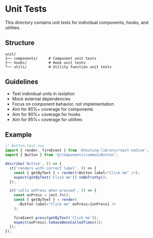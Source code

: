 # Unit Tests

This directory contains unit tests for individual components, hooks, and utilities.

## Structure

```
unit/
├── components/     # Component unit tests
├── hooks/          # Hook unit tests
└── utils/          # Utility function unit tests
```

## Guidelines

- Test individual units in isolation
- Mock external dependencies
- Focus on component behavior, not implementation
- Aim for 85%+ coverage for components
- Aim for 90%+ coverage for hooks
- Aim for 95%+ coverage for utilities

## Example

```typescript
// Button.test.tsx
import { render, fireEvent } from '@testing-library/react-native';
import { Button } from '@/components/common/Button';

describe('Button', () => {
  it('renders with correct label', () => {
    const { getByText } = render(<Button label="Click me" />);
    expect(getByText('Click me')).toBeTruthy();
  });

  it('calls onPress when pressed', () => {
    const onPress = jest.fn();
    const { getByText } = render(
      <Button label="Click me" onPress={onPress} />
    );
    
    fireEvent.press(getByText('Click me'));
    expect(onPress).toHaveBeenCalledTimes(1);
  });
});
```
